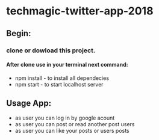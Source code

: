 # techmagic-twitter-app-2018
## Begin:
### clone or dowload this project.
#### After clone use in your terminal next command:
* npm install - to install all dependecies
* npm start - to start localhost server
## Usage App:
* as user you can log in by google acount
* as user you can post or read another post users
* as user you can like your posts or users posts
